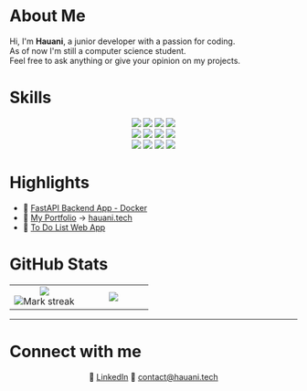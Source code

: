 # About Me

Hi, I'm **Hauani**, a junior developer with a passion for coding.  
As of now I'm still a computer science student.  
Feel free to ask anything or give your opinion on my projects.

# Skills

<p align="center">
  <img src="https://img.shields.io/badge/HTML-%23E34F26.svg?logo=html5&logoColor=white">
  <img src="https://img.shields.io/badge/CSS-1572B6?logo=css3&logoColor=fff">
  <img src="https://img.shields.io/badge/-Vue.js-4FC08D?logo=vuedotjs&logoColor=white&style=flat">
  <img src="https://img.shields.io/badge/React-61DAFB?logo=react&logoColor=white">
  <br>
  <img src="https://img.shields.io/badge/C-00599C?logo=c&logoColor=white">
  <img src="https://img.shields.io/badge/C++-%2300599C.svg?logo=c%2B%2B&logoColor=white">
  <img src="https://img.shields.io/badge/Python-3776AB?logo=python&logoColor=fff">
  <img src="https://img.shields.io/badge/JavaScript-F7DF1E?logo=javascript&logoColor=000">
  <br>
  <img src="https://img.shields.io/badge/FastAPI-009485.svg?logo=fastapi&logoColor=white">
  <img src="https://img.shields.io/badge/docker-%230db7ed.svg?logo=docker&logoColor=white">
  <img src="https://img.shields.io/badge/postgresql-%23336791.svg?logo=postgresql&logoColor=white">
  <img src="https://img.shields.io/badge/Java-007396?logo=java&logoColor=white&style=flat">
</p>

# Highlights

- :open_file_folder: [FastAPI Backend App - Docker](https://github.com/hauanitech/fastapi-app)  
- :open_file_folder: [My Portfolio](https://github.com/hauanitech/portfolio) → [hauani.tech](https://www.hauani.tech)  
- :open_file_folder: [To Do List Web App](https://github.com/hauanitech/web-to-do)

# GitHub Stats

<table>
  <tbody>
    <tr border="none">
      <td width="50%" align="center">
        <img align="center" src="https://readme-stats-fork-mauve.vercel.app/api/?username=hauanitech&theme=dark&show_icons=true&count_private=true">
        <br>
        <img alt="Mark streak" src="https://github-readme-streak-stats-five-roan.vercel.app?user=hauanitech&theme=dark">
      </td>
      <td width="50%" align="center">
        <img align="center" src="https://readme-stats-fork-mauve.vercel.app/api/top-langs/?username=hauanitech&theme=dark&hide_border=false&no-bg=true&no-frame=true&langs_count=6">
      </td>
    </tr>
  </tbody>
</table>

---

# Connect with me

<p align="center">
  🔗 <a href="https://www.linkedin.com/in/hauanitech" target="_blank">LinkedIn</a>  
  📧 <a href="mailto:contact@hauani.tech">contact@hauani.tech</a>
</p>
